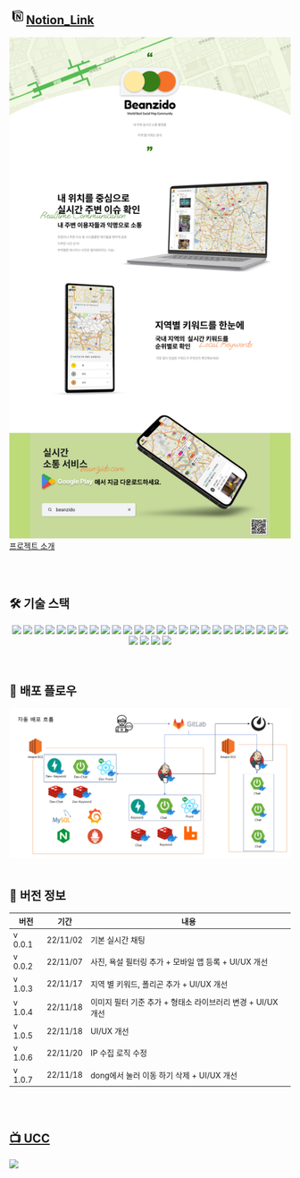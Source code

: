 ## [<img src="./resource/notion.png"  width="30" height="30"/>Notion_Link](https://stupendous-drill-2ee.notion.site/Beanzido-8e427f79be4749aa919ec58e7420bf3c)

[<img src="./resource/intro.png"/>프로젝트 소개](https://stupendous-drill-2ee.notion.site/Beanzido-8e427f79be4749aa919ec58e7420bf3c)


<br>
<br>

## 🛠️ 기술 스택

<div align=center> 
  <img src="https://img.shields.io/badge/python-3670A0?style=for-the-badge&logo=python&logoColor=white"> 
  <img src="https://img.shields.io/badge/java-007396?style=for-the-badge&logo=java&logoColor=white">  
  <img src="https://img.shields.io/badge/mysql-4479A1?style=for-the-badge&logo=mysql&logoColor=white"> 
  <img src="https://img.shields.io/badge/springboot-6DB33F?style=for-the-badge&logo=springboot&logoColor=white"> 
  <img src="https://img.shields.io/badge/FastAPI-005571?style=for-the-badge&logo=fastapi">  
  <img src="https://img.shields.io/badge/-rabbitmq-FF6600?style=for-the-badge&logo=rabbitmq&logoColor=white">
  <img src="https://img.shields.io/badge/-Grafana-F46800?style=for-the-badge&logo=Grafana&logoColor=white">
  <img src="https://img.shields.io/badge/html5-E34F26?style=for-the-badge&logo=html5&logoColor=white"> 
  <img src="https://img.shields.io/badge/sass-CC6699?style=for-the-badge&logo=sass&logoColor=white">
  <img src="https://img.shields.io/badge/typescript-3178C6?style=for-the-badge&logo=typescript&logoColor=white">
  <img src="https://img.shields.io/badge/pwa-5A0FC8?style=for-the-badge&logo=pwa&logoColor=black">
  <img src="https://img.shields.io/badge/javascript-F7DF1E?style=for-the-badge&logo=javascript&logoColor=black"> 
  <img src="https://img.shields.io/badge/react-61DAFB?style=for-the-badge&logo=react&logoColor=black"> 
  <img src="https://img.shields.io/badge/ReactRouter-CA4245?style=for-the-badge&logo=reactrouter&logoColor=white">
  <img src="https://img.shields.io/badge/Recoil-593D88?style=for-the-badge&logo=recoil&logoColor=white">
  <img src="https://img.shields.io/badge/Node.js-43853D?style=for-the-badge&logo=node.js&logoColor=white">
  <img src="https://img.shields.io/badge/gitlab-FC6D26?style=for-the-badge&logo=gitlab&logoColor=white">
  <img src="https://img.shields.io/badge/git-F05032?style=for-the-badge&logo=git&logoColor=white">
  <img src="https://img.shields.io/badge/notion-CA4245?style=for-the-badge&logo=notion&logoColor=white">
  <img src="https://img.shields.io/badge/docker-%230db7ed.svg?style=for-the-badge&logo=docker&logoColor=white">
  <img src="https://img.shields.io/badge/redis-%23DD0031.svg?style=for-the-badge&logo=redis&logoColor=white">
  <img src="https://img.shields.io/badge/jenkins-%232C5263.svg?style=for-the-badge&logo=jenkins&logoColor=white">
  <img src="https://img.shields.io/badge/nginx-%23009639.svg?style=for-the-badge&logo=nginx&logoColor=white"> 
  <img src="https://img.shields.io/badge/-amazons3-569A31?style=for-the-badge&logo=amazons3&logoColor=white">
  <img src="https://img.shields.io/badge/-GoogleAnalytics-E37400?style=for-the-badge&logo=GoogleAnalytics&logoColor=white">
  <img src="https://img.shields.io/badge/-Prometheus-E6522C?style=for-the-badge&logo=Prometheus&logoColor=white">
  <img src="https://img.shields.io/badge/-ApacheJMeter-D22128?style=for-the-badge&logo=ApacheJMeter&logoColor=white">
  <img src="https://img.shields.io/badge/-AmazonEC2-FF9900?style=for-the-badge&logo=AmazonEC2&logoColor=white">
  <img src="https://img.shields.io/badge/-Jira-0052CC?style=for-the-badge&logo=Jira&logoColor=white">

<br>
</div>

<br>
<br>

## 🚀 배포 플로우
<img src="./resource/배포흐름.png"/>



<br>
<br>

## :triangular_flag_on_post: 버전 정보
|버전|기간|내용|
|------|---|---|
|v 0.0.1|22/11/02|기본 실시간 채팅|
|v 0.0.2|22/11/07|사진, 욕설 필터링 추가 + 모바일 앱 등록 + UI/UX 개선|
|v 1.0.3|22/11/17|지역 별 키워드, 폴리곤 추가 + UI/UX 개선|
|v 1.0.4|22/11/18|이미지 필터 기준 추가 + 형태소 라이브러리 변경 + UI/UX 개선|
|v 1.0.5|22/11/18|UI/UX 개선|
|v 1.0.6|22/11/20|IP 수집 로직 수정|
|v 1.0.7|22/11/18|dong에서 눌러 이동 하기 삭제 + UI/UX 개선|


<br>
<br>

## [:tv: UCC](https://www.youtube.com/watch?v=w2W9CDbPXj0)
<img src="./exec/자율PJT_서울_2반_A206_UCC경진대회.mp4"  controls></img>
